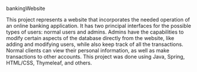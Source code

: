 bankingWebsite

This project represents a website that incorporates the needed operation of an online
banking application. It has two principal interfaces for the possible types of users:
normal users and admins. Admins have the capabilities to modify certain aspects of
the database directly from the website, like adding and modifying users, while also
keep track of all the transactions. Normal clients can view their personal information,
as well as make transactions to other accounts. This project was done using Java, Spring, HTML/CSS, Thymeleaf, and others. 

